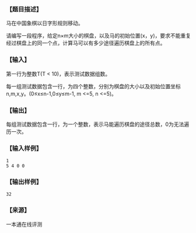 ### 【题目描述】

马在中国象棋以日字形规则移动。

请编写一段程序，给定n×m大小的棋盘，以及马的初始位置(x，y)，要求不能重复经过棋盘上的同一个点，计算马可以有多少途径遍历棋盘上的所有点。

### 【输入】

第一行为整数T(T < 10)，表示测试数据组数。

每一组测试数据包含一行，为四个整数，分别为棋盘的大小以及初始位置坐标n,m,x,y。(0≤x≤n-1,0≤y≤m-1, m <=5, n <=5)。

### 【输出】

每组测试数据包含一行，为一个整数，表示马能遍历棋盘的途径总数，0为无法遍历一次。

### 【输入样例】

```
1
5 4 0 0
```

### 【输出样例】

```
32
```


 ### 【来源】

 一本通在线评测 
